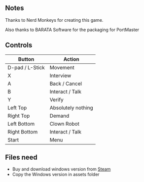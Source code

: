 ## Notes

Thanks to Nerd Monkeys for creating this game.

Also thanks to BARATA Software for the packaging for PortMaster

## Controls

| Button          | Action             |
| --------------- | ------------------ |
| D-pad / L-Stick | Movement           |
| X               | Interview          |
| A               | Back / Cancel      |
| B               | Interact / Talk    |
| Y               | Verify             |
| Left Top        | Absolutely nothing |
| Right Top       | Demand             |
| Left Bottom     | Clown Robot        |
| Right Bottom    | Interact / Talk    |
| Start           | Menu               |


## Files need

* Buy and download windows version from [Steam](https://store.steampowered.com/app/711920/Detective_Case_and_Clown_Bot_in_The_Express_Killer)
* Copy the Windows version in assets folder

